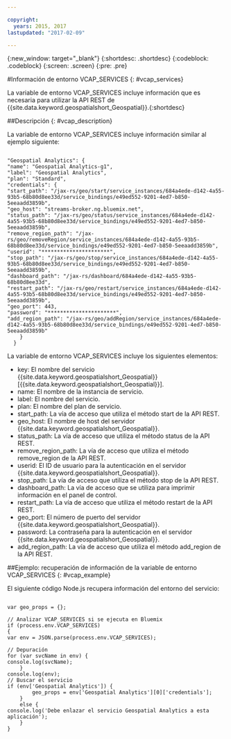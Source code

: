 ```yaml
---

copyright:
  years: 2015, 2017
lastupdated: "2017-02-09"

---
```


<!-- Attribute definitions --> 
{:new_window: target="_blank"}
{:shortdesc: .shortdesc}
{:codeblock: .codeblock}
{:screen: .screen}
{:pre: .pre}

#Información de entorno VCAP_SERVICES
{: #vcap_services}


La variable de entorno VCAP_SERVICES incluye información que es necesaria para utilizar la API REST de {{site.data.keyword.geospatialshort_Geospatial}}.{:shortdesc}

##Descripción
{: #vcap_description}

La variable de entorno VCAP_SERVICES incluye información similar al ejemplo siguiente:  

<pre><code>
"Geospatial Analytics": {
"name": "Geospatial Analytics-g1",
"label": "Geospatial Analytics",
"plan": "Standard",
"credentials": {
"start_path": "/jax-rs/geo/start/service_instances/684a4ede-d142-4a55-93b5-68b80d8ee33d/service_bindings/e49ed552-9201-4ed7-b850-5eeaadd3859b",
"geo_host": "streams-broker.ng.bluemix.net",
"status_path": "/jax-rs/geo/status/service_instances/684a4ede-d142-4a55-93b5-68b80d8ee33d/service_bindings/e49ed552-9201-4ed7-b850-5eeaadd3859b",
"remove_region_path": "/jax-rs/geo/removeRegion/service_instances/684a4ede-d142-4a55-93b5-68b80d8ee33d/service_bindings/e49ed552-9201-4ed7-b850-5eeaadd3859b",
"userid": "**********************",
"stop_path": "/jax-rs/geo/stop/service_instances/684a4ede-d142-4a55-93b5-68b80d8ee33d/service_bindings/e49ed552-9201-4ed7-b850-5eeaadd3859b",
"dashboard_path": "/jax-rs/dashboard/684a4ede-d142-4a55-93b5-68b80d8ee33d",
"restart_path": "/jax-rs/geo/restart/service_instances/684a4ede-d142-4a55-93b5-68b80d8ee33d/service_bindings/e49ed552-9201-4ed7-b850-5eeaadd3859b",
"geo_port": 443,
"password": "**********************",
"add_region_path": "/jax-rs/geo/addRegion/service_instances/684a4ede-d142-4a55-93b5-68b80d8ee33d/service_bindings/e49ed552-9201-4ed7-b850-5eeaadd3859b"
    }
  }
</code></pre>

La variable de entorno VCAP_SERVICES incluye los siguientes elementos:

* key: El nombre del servicio {{site.data.keyword.geospatialshort_Geospatial}} [{{site.data.keyword.geospatialshort_Geospatial}}]. 
* name: El nombre de la instancia de servicio. 
* label: El nombre del servicio. 
* plan: El nombre del plan de servicio. 
* start_path: La vía de acceso que utiliza el método start de la API REST. 
* geo_host: El nombre de host del servidor {{site.data.keyword.geospatialshort_Geospatial}}.
* status_path: La vía de acceso que utiliza el método status de la API REST.
* remove_region_path: La vía de acceso que utiliza el método remove_region de la API REST.
* userid: El ID de usuario para la autenticación en el servidor {{site.data.keyword.geospatialshort_Geospatial}}.
* stop_path: La vía de acceso que utiliza el método stop de la API REST.
* dashboard_path: La vía de acceso que se utiliza para imprimir información en el panel de control.
* restart_path: La vía de acceso que utiliza el método restart de la API REST.
* geo_port: El número de puerto del servidor {{site.data.keyword.geospatialshort_Geospatial}}.
* password: La contraseña para la autenticación en el servidor {{site.data.keyword.geospatialshort_Geospatial}}.
* add_region_path: La vía de acceso que utiliza el método add_region de la API REST.


##Ejemplo: recuperación de información de la variable de entorno VCAP_SERVICES
{: #vcap_example}

El siguiente código Node.js recupera información del entorno del servicio:  

<pre><code>
var geo_props = {};

// Analizar VCAP_SERVICES si se ejecuta en Bluemix
if (process.env.VCAP_SERVICES)
{
var env = JSON.parse(process.env.VCAP_SERVICES);

// Depuración
for (var svcName in env) {
console.log(svcName);
	}
console.log(env);
// Buscar el servicio
if (env['Geospatial Analytics']) {
		geo_props = env['Geospatial Analytics'][0]['credentials'];
	}
	else {
console.log('Debe enlazar el servicio Geospatial Analytics a esta aplicación');
	}
} 
</code></pre>

